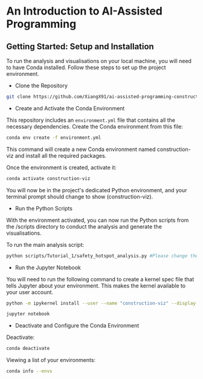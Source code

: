 # An Introduction to AI-Assisted Programming

## Getting Started: Setup and Installation
To run the analysis and visualisations on your local machine, you will need to have Conda installed. Follow these steps to set up the project environment.

* Clone the Repository
```bash
git clone https://github.com/XiangX91/ai-assisted-programming-construction.git
```

* Create and Activate the Conda Environment

This repository includes an `environment.yml` file that contains all the necessary dependencies. Create the Conda environment from this file:

```bash
conda env create -f environment.yml
```
This command will create a new Conda environment named construction-viz and install all the required packages.

Once the environment is created, activate it:

```bash
conda activate construction-viz
```
You will now be in the project's dedicated Python environment, and your terminal prompt should change to show (construction-viz).

* Run the Python Scripts

With the environment activated, you can now run the Python scripts from the /scripts directory to conduct the analysis and generate the visualisations.

To run the main analysis script:

```bash
python scripts/Tutorial_1/safety_hotspot_analysis.py #Please change the .py you would like to run
```

* Run the Jupyter Notebook

You will need to run the following command to create a kernel spec file that tells Jupyter about your environment. This makes the kernel available to your user account.
```bash
python -m ipykernel install --user --name "construction-viz" --display-name "Python (Construction Viz)"
```

```bash
jupyter notebook
```

* Deactivate and Configure the Conda Environment

Deactivate: 
```bash
conda deactivate
```
Viewing a list of your environments:
```bash
conda info --envs
```
